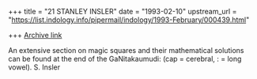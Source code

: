 +++
title = "21 STANLEY INSLER"
date = "1993-02-10"
upstream_url = "https://list.indology.info/pipermail/indology/1993-February/000439.html"

+++
[Archive link](https://list.indology.info/pipermail/indology/1993-February/000439.html)

An extensive section on magic squares and their mathematical solutions can be
found at the end of the GaNitakaumudi: (cap = cerebral, : = long vowel).  S.
Insler




